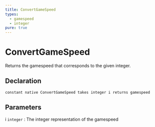 ```yaml
---
title: ConvertGameSpeed
types:
  - gamespeed
  - integer
pure: true
---
```


# ConvertGameSpeed
Returns the gamespeed that corresponds to the given integer.

## Declaration

```jass
constant native ConvertGameSpeed takes integer i returns gamespeed
```

## Parameters
i `integer`
: The integer representation of the gamespeed
